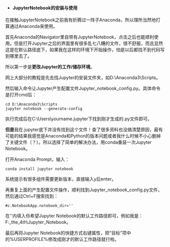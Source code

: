 * #### JupyterNotebook的安装与使用
在接触JupyterNotebook之前我有折腾过一阵子Anaconda，所以理所当然地打算通过Anaconda来使用。

首先Anaconda的Navigator里自带有JupyterNotebook，点击之后也能顺利使用。但是打开Jupyter之后的界面里有很多乱七八糟的文件，很不舒服，而且显然这是在默认路径底下，如果我在这样的环境下开始操作，怕是以后都找不到代码写到哪里去了。

所以第一步是**更改Jupyter的工作/储存环境**。

网上大部分的教程是先去找Jupyter的安装文件夹，如D:\Anaconda3\Scripts。

然后输入命令让Jupyter产生配置文件Jupyter_notebook_config.py。具体命令是打开cmd后：
```
cd D:\Anaconda3\Scripts
jupyter notebook --generate-config
```
执行完成后在C:\Users\yourname\.jupyter下找到刚才生成的.py文件即可。

**但是**我在.jupyter底下并没有找到这个文件！查了很多资料也没搞清楚原因，最有可能的结果我感觉是Anaconda和Python的版本问题或者我什么时候不小心删掉了关键文件（？）。所以选择了简单的解决办法，用conda重装一次Jupyter Notebook。

打开Anaconda Prompt，输入：
```
conda install jupyter notebook
```
系统提示有很多组件需要更新版本，直接输入y后enter。

再重复上面的产生配置文件操作，顺利找到Jupyter_notebook_config.py文件，然后通过Ctrl+F搜索找到：
```
#c.NotebookApp.notebook_dir=''
```
在''内填入你希望Jupyter Notebook的默认工作路径即可，例如我是：F:\_the_4th\Jupyter_Notebook。

最后再将Jupyter Notebook的快捷方式右键属性，把“目标”项中的%USERPROFILE%修改成刚才的默认工作路径就行啦。
